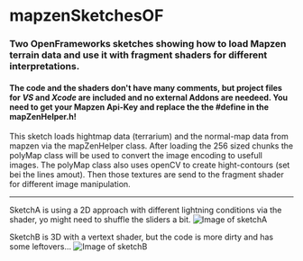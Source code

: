 # mapzenSketchesOF

### Two OpenFrameworks sketches showing how to load Mapzen terrain data and use it with fragment shaders for different interpretations.
#### The code and the shaders don't have many comments, but project files for _VS_ and _Xcode_ are included and no external Addons are needeed. You need to get your Mapzen Api-Key and replace the the #define in the mapZenHelper.h!

This sketch loads hightmap data (terrarium) and the normal-map data from mapzen
 via the mapZenHelper class. After loading the 256 sized chunks the polyMap class
 will be used to convert the image encoding to usefull images. The polyMap class
 also uses openCV to create hight-contours (set bei the lines amout). Then those
 textures are send to the fragment shader for different image manipulation.
 



 
 ---
 SketchA is using a 2D approach with different lightning conditions via the shader, yo might need to shuffle the sliders a bit.
![Image of sketchA](https://c1.staticflickr.com/5/4320/36187433925_97602705b0_o.png)

SketchB is 3D with a vertext shader, but the code is more dirty and has some leftovers...
![Image of sketchB](https://c1.staticflickr.com/5/4297/36187434125_110e16d960_o.png)
